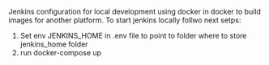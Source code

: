 Jenkins configuration for local development using docker in docker to build images for another platform.
To start jenkins locally follwo next setps:

1) Set env JENKINS_HOME in .env file to point to folder where to store jenkins_home folder
2) run docker-compose up
